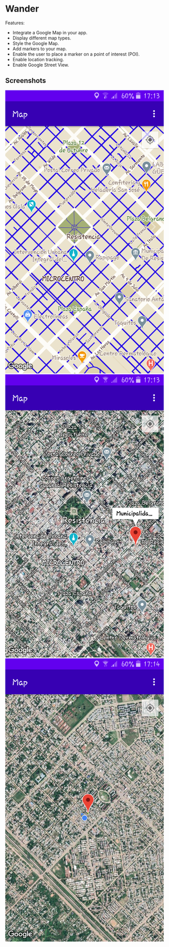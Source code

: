 Wander
=======================================
Features:

* Integrate a Google Map in your app.
* Display different map types.
* Style the Google Map.
* Add markers to your map.
* Enable the user to place a marker on a point of interest (POI).
* Enable location tracking.
* Enable Google Street View.

## Screenshots
![Screenshot1](screenshots/screen_1.png)
![Screenshot2](screenshots/screen_2.png)
![Screenshot3](screenshots/screen_3.png)
